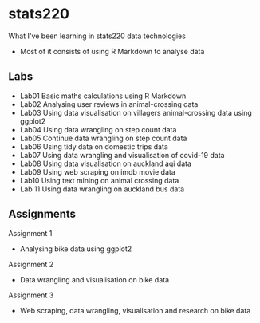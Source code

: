 # stats220
What I've been learning in stats220 data technologies 
- Most of it consists of using R Markdown to analyse data

## Labs 
* Lab01 Basic maths calculations using R Markdown 
* Lab02 Analysing user reviews in animal-crossing data 
* Lab03 Using data visualisation on villagers animal-crossing data using ggplot2 
* Lab04 Using data wrangling on step count data 
* Lab05 Continue data wrangling on step count data 
* Lab06 Using tidy data on domestic trips data
* Lab07 Using data wrangling and visualisation of covid-19 data 
* Lab08 Using data visualisation on auckland aqi data 
* Lab09 Using web scraping on imdb movie data 
* Lab10 Using text mining on animal crossing data 
* Lab 11 Using data wrangling on auckland bus data

## Assignments 
Assignment 1 
* Analysing bike data using ggplot2

Assignment 2 
* Data wrangling and visualisation on bike data 

Assignment 3 
* Web scraping, data wrangling, visualisation and research on bike data 
